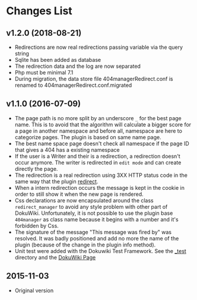 # Changes List


## v1.2.0 (2018-08-21)
  * Redirections are now real redirections passing variable via the query string
  * Sqlite has been added as database
  * The redirection data and the log are now separated
  * Php must be minimal 7.1
  * During migration, the data store file 404managerRedirect.conf is renamed to 404managerRedirect.conf.migrated

## v1.1.0 (2016-07-09)
  * The page path is no more split by an underscore `_` for the best page name. This is to avoid that the algorithm will calculate a bigger score for a page in another namespace and before all, namespace are here to categorize pages. The plugin is based on same name page.
  * The best name space page doesn't check all namespace if the page ID that gives a 404 has a existing namespace
  * If the user is a Writer and their is a redirection, a redirection doesn't occur anymore. The writer is redirected in `edit mode` and can create directly the page.
  * The redirection is a real redirection using 3XX HTTP status code in the same way that the plugin [redirect](https://www.dokuwiki.org/plugin:redirect).
  * When a intern redirection occurs the message is kept in the cookie in order to still show it when the new page is rendered.
  * Css declarations are now encapsulated around the class `redirect_manager` to avoid any style problem with other part of DokuWiki. Unfortunately, it is not possible to use the plugin base `404manager` as class name because it begins with a number and it's forbidden by Css.
  * The signature of the message "This message was fired by" was resolved. It was badly positioned and add no more the name of the plugin (because of the change in the plugin info method).
  * Unit test were added with the Dokuwiki Test Framework. See the [_test](_test) directory and the [DokuWiki Page](https://www.dokuwiki.org/devel:unittesting)


## 2015-11-03
  * Original version


